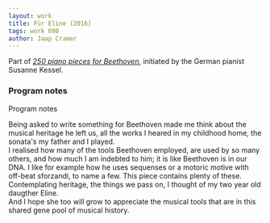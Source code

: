 ```yaml
---
layout: work
title: Für Eline (2016)
tags: work 098
author: Jaap Cramer
---
```


Part of [*250 piano pieces for Beethoven*](http://250-piano-pieces-for-beethoven.com), initiated by the German pianist Susanne Kessel.

### Program notes
Program notes

Being asked to write something for Beethoven made me think about the musical heritage he left us, all the works I heared in my childhood home, the sonata's my father and I played.  
I realised how many of the tools Beethoven employed, are used by so many others, and how much I am indebted to him; it is like Beethoven is in our DNA. I like for example how he uses sequenses or a motoric motive with off-beat sforzandi, to name a few. This piece contains plenty of these.
Contemplating heritage, the things we pass on, I thought of my two year old daugther Eline.  
And I hope she too will grow to appreciate the musical tools that are in this shared gene pool of musical history.

<!--  June 8th, Heerde, The Netherlands -->